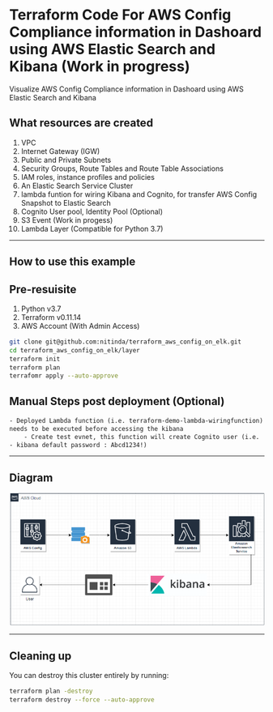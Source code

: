 # Terraform Code For AWS Config Compliance information in Dashoard using AWS Elastic Search and Kibana (Work in progress)

Visualize AWS Config Compliance information in Dashoard using AWS Elastic Search and Kibana

## What resources are created

1. VPC
2. Internet Gateway (IGW)
3. Public and Private Subnets
4. Security Groups, Route Tables and Route Table Associations
5. IAM roles, instance profiles and policies
6. An Elastic Search Service Cluster
9. lambda funtion for wiring Kibana and Cognito, for transfer AWS Config Snapshot to Elastic Search
10. Cognito User pool, Identity Pool (Optional)
11. S3 Event (Work in progess)
12. Lambda Layer (Compatible for Python 3.7)


----

## How to use this example

## Pre-resuisite

1. Python v3.7
2. Terraform v0.11.14
3. AWS Account (With Admin Access)


```bash
git clone git@github.com:nitinda/terraform_aws_config_on_elk.git
cd terraform_aws_config_on_elk/layer
terraform init
terraform plan
terrafomr apply --auto-approve
```


## Manual Steps post deployment (Optional)

```
- Deployed Lambda function (i.e. terraform-demo-lambda-wiringfunction) needs to be executed before accessing the kibana
    - Create test evnet, this function will create Cognito user (i.e. - kibana default password : Abcd1234!)
```

----

## Diagram

![Diagram](./images/AWSConfig-Kibana.png)


----

## Cleaning up

You can destroy this cluster entirely by running:

```bash
terraform plan -destroy
terraform destroy --force --auto-approve
```